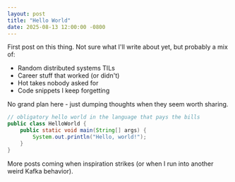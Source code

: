 ```yaml
---
layout: post
title: "Hello World"
date: 2025-08-13 12:00:00 -0800
---
```


First post on this thing. Not sure what I'll write about yet, but probably a mix of:

- Random distributed systems TILs
- Career stuff that worked (or didn't)
- Hot takes nobody asked for
- Code snippets I keep forgetting

No grand plan here - just dumping thoughts when they seem worth sharing.

```java
// obligatory hello world in the language that pays the bills
public class HelloWorld {
    public static void main(String[] args) {
        System.out.println("Hello, world!");
    }
}
```

More posts coming when inspiration strikes (or when I run into another weird Kafka behavior).
